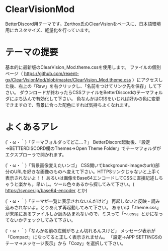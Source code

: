 # ClearVisionMod
BetterDiscord用テーマです。Zerthox氏のClearVisionをベースに、日本語環境用にカスタマイズ、軽量化を行っています。

# テーマの提要
基本的に最新版のClearVision_Mod.theme.cssを使用します。
ファイルの個別ページ（ https://github.com/rexent-gx/ClearVisionMod/blob/master/ClearVision_Mod.theme.css ）にアクセスした後、右上の「Raw」を右クリックし、「名前をつけてリンク先を保存」して下さい。
ダウンロードが終わったらCSSファイルをBetterDiscordのテーマフォルダにぶち込んで有効化して下さい。
色なんかはCSSをいじれば好みの色に変更できますので、背景に合った配色にすれば気持ちよくなれます。

# よくあるアレ
(´・ω・｀)「テーマフォルダってどこ…？」
BetterDiscord起動後、「設定→BETTERDISCORD欄のThemes→Open Theme Folder」でテーマフォルダがエクスプローラで開かれます。

(´・ω・｀)「背景画像変えたいンゴ」
CSS開いてbackground-imageのurl()部分のURLを好きな画像のものへ変えて下さい。HTTPSリンクじゃないと上手く表示されないよ！！
あるいは画像をBase64エンコードしてCSSに直接記述しちゃうと楽かも。早いし。ツール色々あるから探してみて下さい。( https://syncer.jp/base64-encoder とか)

(´・ω・｀)「テーマが一覧に表示されないんだけど」
再起しないと反映・読み込みされないよ。とりあえず再起動してみて下さい。
あるいは「.theme.css」が末尾にあるファイルしか読み込まれないので、ミスって「～.css」とかになってないかチェックしてみて下さい。

(´・ω・｀)「なんか名前の左側がちょん切れるんスけど」
メッセージ表示が「Compact」になってると正しく表示されません。
「設定→APP SETTINGSのテーマ→メッセージ表示」から「Cozy」を選択して下さい。
